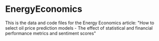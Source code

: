 # EnergyEconomics
This is the data and code files for the Energy Economics article: "How to select oil price prediction models - The effect of statistical and financial performance metrics and sentiment scores"
